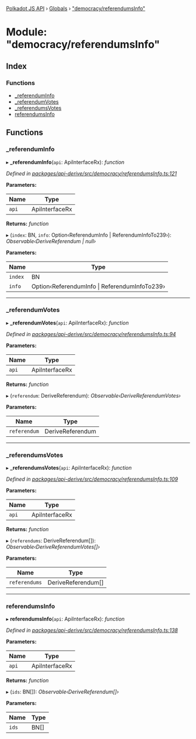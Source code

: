 [Polkadot JS API](../README.md) › [Globals](../globals.md) › ["democracy/referendumsInfo"](_democracy_referendumsinfo_.md)

# Module: "democracy/referendumsInfo"

## Index

### Functions

* [_referendumInfo](_democracy_referendumsinfo_.md#_referenduminfo)
* [_referendumVotes](_democracy_referendumsinfo_.md#_referendumvotes)
* [_referendumsVotes](_democracy_referendumsinfo_.md#_referendumsvotes)
* [referendumsInfo](_democracy_referendumsinfo_.md#referendumsinfo)

## Functions

###  _referendumInfo

▸ **_referendumInfo**(`api`: ApiInterfaceRx): *function*

*Defined in [packages/api-derive/src/democracy/referendumsInfo.ts:121](https://github.com/polkadot-js/api/blob/a1ad90c2b4/packages/api-derive/src/democracy/referendumsInfo.ts#L121)*

**Parameters:**

Name | Type |
------ | ------ |
`api` | ApiInterfaceRx |

**Returns:** *function*

▸ (`index`: BN, `info`: Option‹ReferendumInfo | ReferendumInfoTo239›): *Observable‹DeriveReferendum | null›*

**Parameters:**

Name | Type |
------ | ------ |
`index` | BN |
`info` | Option‹ReferendumInfo &#124; ReferendumInfoTo239› |

___

###  _referendumVotes

▸ **_referendumVotes**(`api`: ApiInterfaceRx): *function*

*Defined in [packages/api-derive/src/democracy/referendumsInfo.ts:94](https://github.com/polkadot-js/api/blob/a1ad90c2b4/packages/api-derive/src/democracy/referendumsInfo.ts#L94)*

**Parameters:**

Name | Type |
------ | ------ |
`api` | ApiInterfaceRx |

**Returns:** *function*

▸ (`referendum`: DeriveReferendum): *Observable‹DeriveReferendumVotes›*

**Parameters:**

Name | Type |
------ | ------ |
`referendum` | DeriveReferendum |

___

###  _referendumsVotes

▸ **_referendumsVotes**(`api`: ApiInterfaceRx): *function*

*Defined in [packages/api-derive/src/democracy/referendumsInfo.ts:109](https://github.com/polkadot-js/api/blob/a1ad90c2b4/packages/api-derive/src/democracy/referendumsInfo.ts#L109)*

**Parameters:**

Name | Type |
------ | ------ |
`api` | ApiInterfaceRx |

**Returns:** *function*

▸ (`referendums`: DeriveReferendum[]): *Observable‹DeriveReferendumVotes[]›*

**Parameters:**

Name | Type |
------ | ------ |
`referendums` | DeriveReferendum[] |

___

###  referendumsInfo

▸ **referendumsInfo**(`api`: ApiInterfaceRx): *function*

*Defined in [packages/api-derive/src/democracy/referendumsInfo.ts:138](https://github.com/polkadot-js/api/blob/a1ad90c2b4/packages/api-derive/src/democracy/referendumsInfo.ts#L138)*

**Parameters:**

Name | Type |
------ | ------ |
`api` | ApiInterfaceRx |

**Returns:** *function*

▸ (`ids`: BN[]): *Observable‹DeriveReferendum[]›*

**Parameters:**

Name | Type |
------ | ------ |
`ids` | BN[] |
